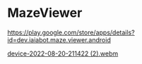 # MazeViewer

https://play.google.com/store/apps/details?id=dev.iaiabot.maze.viewer.android

<!--
|building|resolving|
|--|--|
|![Screenshot_20220820_211138](https://user-images.githubusercontent.com/1254889/185745811-61c8ea64-9faa-4ab9-82c3-fe1f3a976836.png)|![Screenshot_20220820_211147](https://user-images.githubusercontent.com/1254889/185745815-55b134db-023a-4775-8181-28c5b19f4321.png)|
-->

[device-2022-08-20-211422 (2).webm](https://user-images.githubusercontent.com/1254889/185746305-3f1f9063-919d-4a67-bd5f-3bd7fc7489f3.webm)
